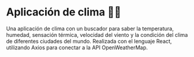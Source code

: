 # Aplicación de clima 👩‍💻
Una aplicación de clima con un buscador para saber la temperatura, humedad, sensación térmica, velocidad del viento y la condición del clima de diferentes ciudades del mundo.
Realizada con el lenguaje React, utilizando Axios para conectar a la API OpenWeatherMap.
